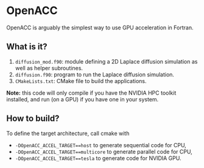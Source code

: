 # OpenACC

OpenACC is arguably the simplest way to use GPU acceleration in Fortran.


## What is it?

1. `diffusion_mod.f90`: module defining a 2D Laplace diffusion simulation
   as well as helper subroutines.
1. `diffusion.f90`: program to run the Laplace diffusion simulation.
1. `CMakeLists.txt`: CMake file to build the applications.

**Note:** this code will only compile if you have the NVIDIA HPC toolkit installed, and
run (on a GPU) if you have one in your system.


## How to build?

To define the target architecture, call cmake with
* `-DOpenACC_ACCEL_TARGET==host` to generate sequential code for CPU,
* `-DOpenACC_ACCEL_TARGET==multicore` to generate parallel code for CPU,
* `-DOpenACC_ACCEL_TARGET==tesla` to generate code for NVIDIA GPU.
